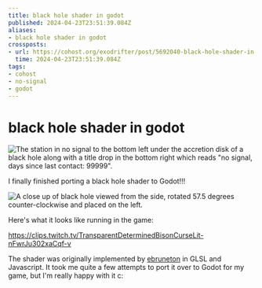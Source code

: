 ```yaml
---
title: black hole shader in godot
published: 2024-04-23T23:51:39.084Z
aliases:
- black hole shader in godot
crossposts:
- url: https://cohost.org/exodrifter/post/5692040-black-hole-shader-in
  time: 2024-04-23T23:51:39.084Z
tags:
- cohost
- no-signal
- godot
---
```


# black hole shader in godot

![The station in no signal to the bottom left under the accretion disk of a black hole along with a title drop in the bottom right which reads "no signal, days since last contact: 99999".](20240423-black-hole.png)

I finally finished porting a black hole shader to Godot!!! 

![A close up of black hole viewed from the side, rotated 57.5 degrees counter-clockwise and placed on the left.](20240423-black-hole-2.png)

Here's what it looks like running in the game:

https://clips.twitch.tv/TransparentDeterminedBisonCurseLit-nFwrJu302xaCqf-v

The shader was originally implemented by [ebruneton](https://ebruneton.github.io/black_hole_shader/) in GLSL and Javascript. It took me quite a few attempts to port it over to Godot for my game, but I'm really happy with it c:
